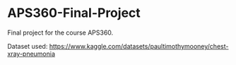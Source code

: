 # APS360-Final-Project

Final project for the course APS360.


Dataset used: https://www.kaggle.com/datasets/paultimothymooney/chest-xray-pneumonia
